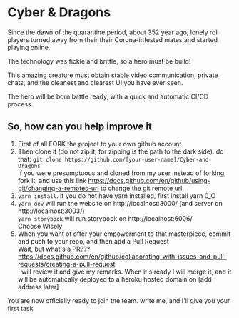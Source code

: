 <h1>Cyber & Dragons</h1>

Since the dawn of the quarantine period, about 352 year ago, lonely roll players turned away from their their Corona-infested mates and started playing online.

The technology was fickle and brittle, so a hero must be build!

This amazing creature must obtain stable video communication, private chats, and the cleanest and clearest UI you have ever seen.

The hero will be born battle ready, with a quick and automatic CI/CD process.

## So, how can you help improve it

1. First of all FORK the project to your own github account
2. Then clone it (do not zip it, for zipping is the path to the dark side). do that:
`git clone https://github.com/[your-user-name]/Cyber-and-Dragons`
<br>If you were presumptuous and cloned from my user instead of forking, fork it, and use this link https://docs.github.com/en/github/using-git/changing-a-remotes-url to change the git remote url
3. ``yarn install``. if you do not have yarn installed, first install yarn 0_O
4. ``yarn dev`` will run the website on http://localhost:3000/ (and server on http://localhost:3003/)
<br>``yarn storybook`` will run storybook on http://localhost:6006/
<br> Choose Wisely
5. When you want ot offer your empowerment to that masterpiece, commit and push to your repo, and then add a Pull Request
<br> Wait, but what's a PR??? https://docs.github.com/en/github/collaborating-with-issues-and-pull-requests/creating-a-pull-request
<br> I will review it and give my remarks. When it's ready I will merge it, and it will be automatically deployed to a heroku hosted domain on [add address later]


You are now officially ready to join the team. write me, and I'll give you your first task